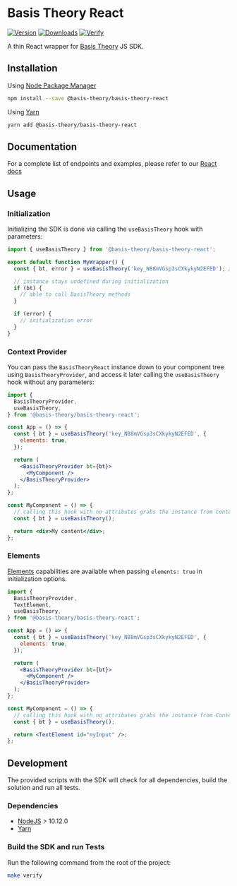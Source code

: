 # Basis Theory React

[![Version](https://img.shields.io/npm/v/@basis-theory/basis-theory-react.svg)](https://www.npmjs.org/package/@basis-theory/basis-theory-react)
[![Downloads](https://img.shields.io/npm/dm/@basis-theory/basis-theory-react.svg)](https://www.npmjs.org/package/@basis-theory/basis-theory-react)
[![Verify](https://github.com/Basis-Theory/basis-theory-react/actions/workflows/release.yml/badge.svg)](https://github.com/Basis-Theory/basis-theory-react/actions/workflows/release.yml)

A thin React wrapper for [Basis Theory](https://basistheory.com/) JS SDK.

## Installation

Using [Node Package Manager](https://docs.npmjs.com/)

```sh
npm install --save @basis-theory/basis-theory-react
```

Using [Yarn](https://classic.yarnpkg.com/en/docs/)

```sh
yarn add @basis-theory/basis-theory-react
```

## Documentation

For a complete list of endpoints and examples, please refer to our [React docs](https://docs.basistheory.com/elements#react-package)

## Usage

### Initialization

Initializing the SDK is done via calling the `useBasisTheory` hook with parameters:

```jsx
import { useBasisTheory } from '@basis-theory/basis-theory-react';

export default function MyWrapper() {
  const { bt, error } = useBasisTheory('key_N88mVGsp3sCXkykyN2EFED'); // replace with your application key

  // instance stays undefined during initialization
  if (bt) {
    // able to call BasisTheory methods
  }

  if (error) {
    // initialization error
  }
}
```

### Context Provider

You can pass the `BasisTheoryReact` instance down to your component tree using `BasisTheoryProvider`, and access it later calling the `useBasisTheory` hook without any parameters:

```jsx
import {
  BasisTheoryProvider,
  useBasisTheory,
} from '@basis-theory/basis-theory-react';

const App = () => {
  const { bt } = useBasisTheory('key_N88mVGsp3sCXkykyN2EFED', {
    elements: true,
  });

  return (
    <BasisTheoryProvider bt={bt}>
      <MyComponent />
    </BasisTheoryProvider>
  );
};

const MyComponent = () => {
  // calling this hook with no attributes grabs the instance from Context
  const { bt } = useBasisTheory();

  return <div>My content</div>;
};
```

### Elements

[Elements](https://docs.basistheory.com/elements) capabilities are available when passing `elements: true` in initialization options.

```jsx
import {
  BasisTheoryProvider,
  TextElement,
  useBasisTheory,
} from '@basis-theory/basis-theory-react';

const App = () => {
  const { bt } = useBasisTheory('key_N88mVGsp3sCXkykyN2EFED', {
    elements: true,
  });

  return (
    <BasisTheoryProvider bt={bt}>
      <MyComponent />
    </BasisTheoryProvider>
  );
};

const MyComponent = () => {
  // calling this hook with no attributes grabs the instance from Context
  const { bt } = useBasisTheory();

  return <TextElement id="myInput" />;
};
```

## Development

The provided scripts with the SDK will check for all dependencies, build the solution and run all tests.

### Dependencies

- [NodeJS](https://nodejs.org/en/) > 10.12.0
- [Yarn](https://classic.yarnpkg.com/en/docs/)

### Build the SDK and run Tests

Run the following command from the root of the project:

```sh
make verify
```
